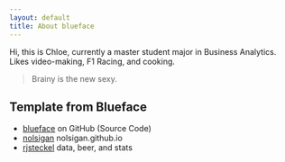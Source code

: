 ```yaml
---
layout: default
title: About blueface
---
```


Hi, this is Chloe, currently a master student major in Business Analytics. 
Likes video-making, F1 Racing, and cooking.

> Brainy is the new sexy.

## Template from Blueface 

* [blueface][github] on GitHub (Source Code)
* [nolsigan][nolsigan] nolsigan.github.io
* [rjsteckel][rjsteckel] data, beer, and stats

[github]: https://github.com/tnguyen/blueface/
[nolsigan]: http://nolsigan.github.io
[rjsteckel]: http://rjsteckel.github.io